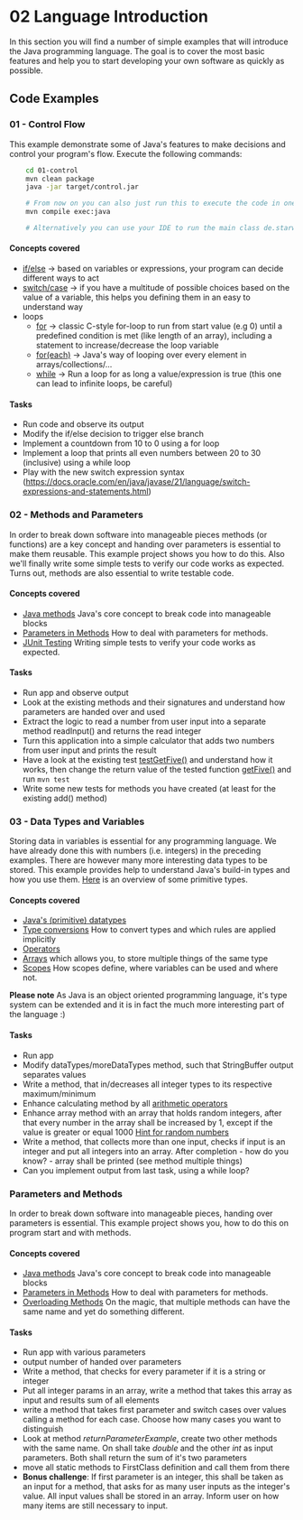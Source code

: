# 02 Language Introduction

In this section you will find a number of simple examples that will introduce the Java programming language. The goal is to cover the most basic features and help you to start developing your own software as quickly as possible.

## Code Examples

### 01 - Control Flow
This example demonstrate some of Java's features to make decisions and control your program's flow. Execute the following commands:
```bash
    cd 01-control
    mvn clean package
    java -jar target/control.jar

    # From now on you can also just run this to execute the code in one step without building a .jar first (this requires some setup in your pom.xml which I have done for you)
    mvn compile exec:java

    # Alternatively you can use your IDE to run the main class de.starwit.Control
```

#### Concepts covered
* [if/else](https://www.w3schools.com/java/java_conditions.asp) -> based on variables or expressions, your program can decide different ways to act
* [switch/case](https://www.w3schools.com/java/java_switch.asp) -> if you have a multitude of possible choices based on the value of a variable, this helps you defining them in an easy to understand way
* loops
    * [for](https://www.w3schools.com/java/java_for_loop.asp) -> classic C-style for-loop to run from start value (e.g 0) until a predefined condition is met (like length of an array), including a statement to increase/decrease the loop variable
    * [for(each)](https://www.w3schools.com/java/java_foreach_loop.asp) -> Java's way of looping over every element in arrays/collections/...
    * [while](https://www.w3schools.com/java/java_while_loop.asp) -> Run a loop for as long a value/expression is true (this one can lead to infinite loops, be careful)

#### Tasks
* Run code and observe its output
* Modify the if/else decision to trigger else branch
* Implement a countdown from 10 to 0 using a for loop
* Implement a loop that prints all even numbers between 20 to 30 (inclusive) using a while loop
* Play with the new switch expression syntax (https://docs.oracle.com/en/java/javase/21/language/switch-expressions-and-statements.html)

### 02 - Methods and Parameters
In order to break down software into manageable pieces methods (or functions) are a key concept and handing over parameters is essential to make them reusable. This example project shows you how to do this. Also we'll finally write some simple tests to verify our code works as expected. Turns out, methods are also essential to write testable code.

#### Concepts covered
* [Java methods](https://www.w3schools.com/java/java_methods.asp) Java's core concept to break code into manageable blocks
* [Parameters in Methods](https://www.w3schools.com/java/java_methods_param.asp) How to deal with parameters for methods.
* [JUnit Testing](https://www.geeksforgeeks.org/advance-java/introduction-of-junit/) Writing simple tests to verify your code works as expected.

#### Tasks
* Run app and observe output
* Look at the existing methods and their signatures and understand how parameters are handed over and used
* Extract the logic to read a number from user input into a separate method readInput() and returns the read integer
* Turn this application into a simple calculator that adds two numbers from user input and prints the result
* Have a look at the existing test [testGetFive()](02-methods/src/test/java/de/starwit/MethodsTest.java#L14) and understand how it works, then change the return value of the tested function [getFive()](02-methods/src/main/java/de/starwit/Methods.java#L62) and run `mvn test`
* Write some new tests for methods you have created (at least for the existing add() method)

### 03 - Data Types and Variables
Storing data in variables is essential for any programming language. We have already done this with numbers (i.e. integers) in the preceding examples. There are however many more interesting data types to be stored. This example provides help to understand Java's build-in types and how you use them. [Here](https://www.w3schools.com/java/java_data_types.asp) is an overview of some primitive types.

#### Concepts covered
* [Java's (primitive) datatypes](https://www.w3schools.com/java/java_data_types.asp)
* [Type conversions](https://www.w3schools.com/java/java_type_casting.asp) How to convert types and which rules are applied implicitly
* [Operators](https://www.w3schools.com/java/java_operators.asp) 
* [Arrays](https://www.w3schools.com/java/java_arrays.asp) which allows you, to store multiple things of the same type
* [Scopes](https://www.w3schools.com/java/java_scope.asp) How scopes define, where variables can be used and where not.

__Please note__ As Java is an object oriented programming language, it's type system can be extended and it is in fact the much more interesting part of the language :)

#### Tasks
* Run app
* Modify dataTypes/moreDataTypes method, such that StringBuffer output separates values
* Write a method, that in/decreases all integer types to its respective maximum/minimum
* Enhance calculating method by all [arithmetic operators](https://www.w3schools.com/java/java_operators.asp)
* Enhance array method with an array that holds random integers, after that every number in the array shall be increased by 1, except if the value is greater or equal 1000 [Hint for random numbers](https://www.geeksforgeeks.org/generating-random-numbers-in-java/)
* Write a method, that collects more than one input, checks if input is an integer and put all integers into an array. After completion - how do you know? - array shall be printed (see method multiple things)
* Can you implement output from last task, using a while loop?

### Parameters and Methods
In order to break down software into manageable pieces, handing over parameters is essential. This example project shows you, how to do this on program start and with methods.

#### Concepts covered
* [Java methods](https://www.w3schools.com/java/java_methods.asp) Java's core concept to break code into manageable blocks
* [Parameters in Methods](https://www.w3schools.com/java/java_methods_param.asp) How to deal with parameters for methods.
* [Overloading Methods](https://www.w3schools.com/java/java_methods_overloading.asp) On the magic, that multiple methods can have the same name and yet do something different.

#### Tasks
* Run app with various parameters
* output number of handed over parameters
* Write a method, that checks for every parameter if it is a string or integer
* Put all integer params in an array, write a method that takes this array as input and results sum of all elements
* write a method that takes first parameter and switch cases over values calling a method for each case. Choose how many cases you want to distinguish
* Look at method _returnParameterExample_, create two other methods with the same name. On shall take _double_ and the other _int_ as input parameters. Both shall return the sum of it's two parameters
* move all static methods to FirstClass definition and call them from there
* __Bonus challenge__: If first parameter is an integer, this shall be taken as an input for a method, that asks for as many user inputs as the integer's value. All input values shall be stored in an array. Inform user on how many items are still necessary to input.

